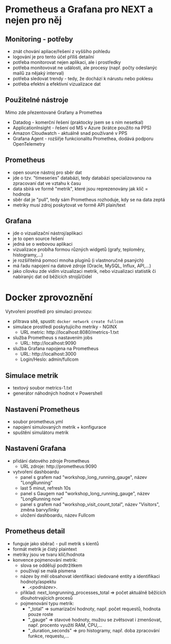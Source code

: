 # Prometheus a Grafana pro NEXT a nejen pro něj


## Monitoring - potřeby

* znát chování apliace/řešení z vyššího pohledu
* logování je pro tento účel příliš detailní
* potřeba monitorovat nejen aplikaci, ale i prostředky
* potřeba monitovovat ne události, ale procesy (např. počty odeslanýc mailů za nějaký interval)
* potřeba sledovat trendy - tedy, že dochází k nárustu nebo poklesu
* potřeba efektní a efektivní vizualizace dat

## Použitelné nástroje

Mimo zde přezentované Grafany a Promethea
* Datadog - komerční řešení (praktocky jsem se s ním nesetkal)
* ApplicationInsight - řešení od MS v Azure (krátce použito na PPS)
* Amazon Cloudwatch - aktuálně snad používané v PPS
* Grafana Agent - rozšiřje funkcionalitu Promethea, dodává podporu OpenTelemetry

## Prometheus

* open source nástroj pro sběr dat
* jde o tzv. "timeseries" databázi, tedy databázi specializovanou na zpracovaní dat ve vztahu k času
* data sbírá ve formě "metrik", které jsou reprezenovány jak klíč = hodnota
* sběr dat je "pull", tedy sám Prometheus rozhoduje, kdy se na data zeptá
* metriky musí zdroj poskytovat ve formě API plain/text

## Grafana

* jde o vizualizační nástroj/aplikaci
* je to open source řešení
* jedná se o webovou aplikaci
* vizualizace probíha formou různých widgetů (grafy, teploměry, histogramy,...)
* je rozšiřitelná pomocí mnoha pluginů (i vlastnoručně psaných)
* má řadu napojení na datové zdroje (Oracle, MySQL, Influx, API,...)
* jako cílovku zde vidím vizualizaci metrik, nebo vizualizaci statistik či nabíranýc dat od běžících strojů/čidel

# Docker zprovoznění

Vytvoření prostředí pro simulaci provozu:
* přítrava sítě, spustit: ```docker network create fullcom```
* simulace prostředí poskytujícího metriky - NGINX
  * URL metric: http://localhost:8080/metrics-1.txt
* služba Prometheus s nastavením jobs
  * URL: http://localhost:9090
* služba Grafana napojena na Prometheus
  * URL: http://localhost:3000
  * Login/Heslo: admin/fullcom

## Simulace metrik

* textový soubor metrics-1.txt
* generátor náhodných hodnot v Powershell

## Nastavení Prometheus

* soubor prometheus.yml
* napojení simulovaných metrik + konfigurace
* spuštění simulátoru metrik

## Nastavení Grafana

* přidání datového zdroje Prometheus
  * URL zdroje: http://prometheus:9090
* vytvoření dashboardu
  * panel s grafem nad "workshop_long_running_gauge", název "LongRunning"
  * last 5 minut, refresh 10s
  * panel s Gaugem nad "workshop_long_running_gauge", název "LongRunning now"
  * panel s grafem nad "workshop_visit_count_total", název "Visitors", změna barvy/linky
  * uložení dashboardu, název Fullcom

## Prometheus detail

* funguje jako sběrač - pull metrik s kientů
* formát metrik je čistý plaintext
* metriky jsou ve tvaru klíč/hodnota
* konvence pojmenování metrik:
  * slova se oddělují podtržítkem
  * používají se malá písmena
  * název by měl obsahovat identifikaci sledované entity a identifikaci hodnoty/aspektu
    * <prefix>.<podnázev>.<aspekt>
  * příklad: next_longrunning_processes_total => počet aktuálně běžících dlouhotrvajících procesů
  * pojmenování typu metrik:
    * "_total" => sumarizační hodnoty, např. počet requestů, hodnota pouze roste
    * "_gauge" => stavové hodnoty, mužou se zvětsovat i zmenšovat, např. procento využití RAM, CPU,...
    * "_duration_seconds" => pro histogramy, např. doba zpracování funkce, requestu,...

